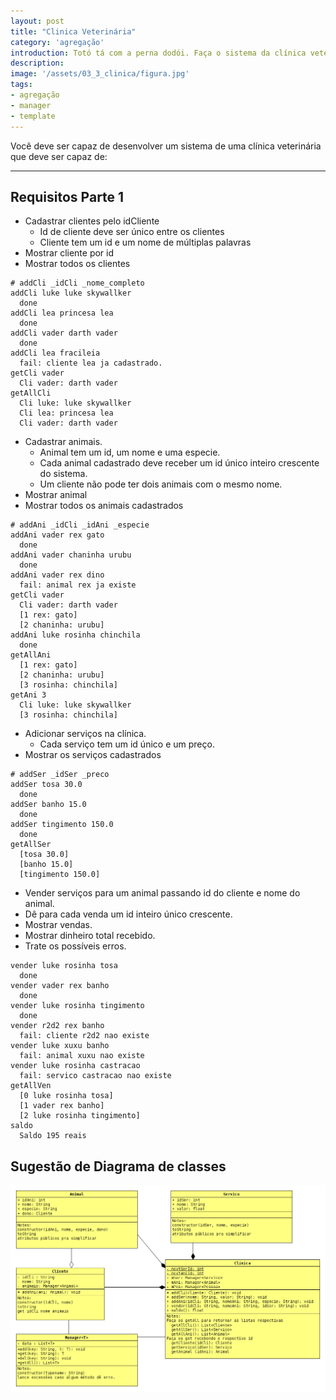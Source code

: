 ```yaml
---
layout: post
title: "Clinica Veterinária"
category: 'agregação'
introduction: Totó tá com a perna dodói. Faça o sistema da clínica veterinária para cadastrar clientes, animais, servicos e vendas.
description: 
image: '/assets/03_3_clinica/figura.jpg'
tags:
- agregação
- manager
- template
---
```


Você deve ser capaz de desenvolver um sistema de uma clínica veterinária que deve ser capaz de:

---

## Requisitos Parte 1

- Cadastrar clientes pelo idCliente
    - Id de cliente deve ser único entre os clientes
    - Cliente tem um id e um nome de múltiplas palavras
- Mostrar cliente por id
- Mostrar todos os clientes

```
# addCli _idCli _nome_completo
addCli luke luke skywallker
  done
addCli lea princesa lea
  done
addCli vader darth vader
  done
addCli lea fracileia
  fail: cliente lea ja cadastrado.
getCli vader
  Cli vader: darth vader
getAllCli
  Cli luke: luke skywallker
  Cli lea: princesa lea
  Cli vader: darth vader

```

- Cadastrar animais.
    - Animal tem um id, um nome e uma especie.
    - Cada animal cadastrado deve receber um id único inteiro crescente do sistema.
    - Um cliente não pode ter dois animais com o mesmo nome.
- Mostrar animal
- Mostrar todos os animais cadastrados

```
# addAni _idCli _idAni _especie
addAni vader rex gato
  done
addAni vader chaninha urubu
  done
addAni vader rex dino
  fail: animal rex ja existe
getCli vader
  Cli vader: darth vader
  [1 rex: gato]
  [2 chaninha: urubu]
addAni luke rosinha chinchila
  done
getAllAni
  [1 rex: gato]
  [2 chaninha: urubu]
  [3 rosinha: chinchila]
getAni 3
  Cli luke: luke skywallker
  [3 rosinha: chinchila]
```

- Adicionar serviços na clínica.
    - Cada serviço tem um id único e um preço.
- Mostrar os serviços cadastrados

```
# addSer _idSer _preco
addSer tosa 30.0
  done
addSer banho 15.0
  done
addSer tingimento 150.0
  done
getAllSer
  [tosa 30.0]
  [banho 15.0]
  [tingimento 150.0]
```

- Vender serviços para um animal passando id do cliente e nome do animal.
- Dê para cada venda um id inteiro único crescente.
- Mostrar vendas.
- Mostrar dinheiro total recebido.
- Trate os possíveis erros.

```
vender luke rosinha tosa
  done
vender vader rex banho
  done
vender luke rosinha tingimento  
  done
vender r2d2 rex banho
  fail: cliente r2d2 nao existe
vender luke xuxu banho
  fail: animal xuxu nao existe
vender luke rosinha castracao
  fail: servico castracao nao existe
getAllVen
  [0 luke rosinha tosa]
  [1 vader rex banho]
  [2 luke rosinha tingimento]
saldo
  Saldo 195 reais
```


## Sugestão de Diagrama de classes

![](/assets/03_3_clinica/diagrama.png)